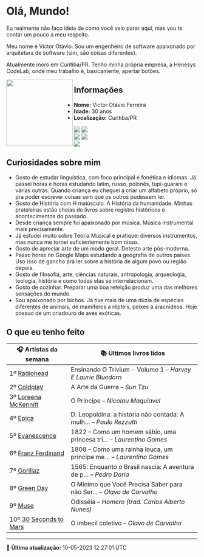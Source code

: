 # Olá, Mundo!

Eu realmente não faço ideia de como você veio parar aqui, mas vou te contar um pouco a meu respeito.

Meu nome é Victor Otávio. Sou um engenheiro de software apaixonado por arquitetura de software (sim, são coisas diferentes).

Atualmente moro em Curitiba/PR. Tenho minha própria empresa, a Henesys CodeLab, onde meu trabalho é, basicamente, apertar botões.

<img align="left" src="https://github.com/vctrtvfrrr/vctrtvfrrr/raw/master/octocat.png" alt="" width="175" />

## Informações

- **Nome:** Victor Otávio Ferreira
- **Idade:** 30 anos
- **Localização:** Curitiba/PR

[![](https://img.shields.io/badge/LinkedIn-victorotavio-blue)](https://www.linkedin.com/in/victorotavio/) [![](https://img.shields.io/badge/Twitter-@vctrtvfrrr-blue)](https://twitter.com/vctrtvfrrr)  
[![](https://img.shields.io/badge/GitHub-vctrtvfrrr-24292e)](https://github.com/vctrtvfrrr) [![](https://img.shields.io/badge/GitLab-vctrtvfrrr-ec5d16)](https://gitlab.com/vctrtvfrrr)  
[![](https://img.shields.io/badge/Email-victor@otavioferreira.com.br-red)](mailto:victor@otavioferreira.com.br)  

## Curiosidades sobre mim

-   Gosto de estudar linguística, com foco principal e fonética e idiomas. Já passei horas e horas estudando latim, russo, polonês, tupi-guarani e várias outras. Quando criança eu cheguei a criar um alfabeto próprio, só pra poder escrever coisas sem que os outros pudessem ler.
-   Gosto de História com H maiúsculo. A História da humanidade. Minhas prateleiras estão cheias de livros sobre registro históricos e acontecimentos do passado.
-   Desde criança sempre fui apaixonado por música. Música instrumental mais precisamente.
-   Já estudei muito sobre Teoria Musical e pratiquei diversos instrumentos, mas nunca me tornei suficientemente bom nisso.
-   Gosto de apreciar arte de um modo geral. Detesto arte pós-moderna.
-   Passo horas no Google Maps estudando a geografia de outros países. Uso isso de gancho pra ler sobre a história de algum povo ou região depois.
-   Gosto de filosofia, arte, ciências naturais, antropologia, arqueologia, teologia, história e como todas elas se interrelacionam.
-   Gosto de cozinhar. Preparar uma boa refeição produz uma das melhores sensações do mundo.
-   Sou apaixonado por bichos. Já tive mais de uma dúzia de espécies diferentes de animais, de mamiferos a répteis, peixes a aracnídeos. Hoje possuo de um criadouro de aves exóticas.


## O que eu tenho feito

|                         🎧 Artistas da semana                          |                      📚 Últimos livros lidos                      |
|------------------------------------------------------------------------|-------------------------------------------------------------------|
| 1º [Radiohead](https://www.last.fm/music/Radiohead)                    | Ensinando O Trivium - Volume 1	–	_Harvey E Laurie Bluedorn_         |
| 2º [Coldplay](https://www.last.fm/music/Coldplay)                      | A Arte da Guerra	–	_Sun Tzu_                                        |
| 3º [Loreena McKennitt](https://www.last.fm/music/Loreena+McKennitt)    | O Príncipe	–	_Nicolau Maquiavel_                                    |
| 4º [Epica](https://www.last.fm/music/Epica)                            | D. Leopoldina: a história não contada: A mulh…	–	_Paulo Rezzutti_   |
| 5º [Evanescence](https://www.last.fm/music/Evanescence)                | 1822 – Como um homem sábio, uma princesa tri…	–	_Laurentino Gomes_  |
| 6º [Franz Ferdinand](https://www.last.fm/music/Franz+Ferdinand)        | 1808 – Como uma rainha louca, um príncipe me…	–	_Laurentino Gomes_  |
| 7º [Gorillaz](https://www.last.fm/music/Gorillaz)                      | 1565: Enquanto o Brasil nascia: A aventura de p…	–	_Pedro Doria_    |
| 8º [Green Day](https://www.last.fm/music/Green+Day)                    | O Mínimo que Você Precisa Saber para não Ser…	–	_Olavo de Carvalho_ |
| 9º [Muse](https://www.last.fm/music/Muse)                              | Odisséia	–	_Homero (trad. Carlos Alberto Nunes)_                    |
| 10º [30 Seconds to Mars](https://www.last.fm/music/30+Seconds+to+Mars) | O imbecil coletivo	–	_Olavo de Carvalho_                            |


---

🚀 **Última atualização:** 10-05-2023 12:27:01 UTC